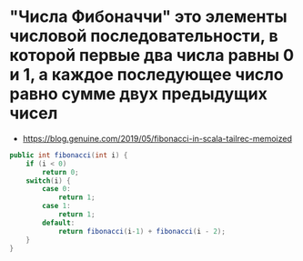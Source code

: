 # "Числа Фибоначчи" это элементы числовой последовательности, в которой первые два числа равны 0 и 1, а каждое последующее число равно сумме двух предыдущих чисел

* https://blog.genuine.com/2019/05/fibonacci-in-scala-tailrec-memoized

```java
public int fibonacci(int i) {
    if (i < 0) 
        return 0;
    switch(i) {
        case 0:
            return 1;
        case 1:
            return 1;
        default:
            return fibonacci(i-1) + fibonacci(i - 2);
    }
} 
```